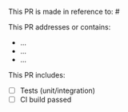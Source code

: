 This PR is made in reference to: #

This PR addresses or contains:
- ...
- ...
- ...

This PR includes:
- [ ] Tests (unit/integration)
- [ ] CI build passed
